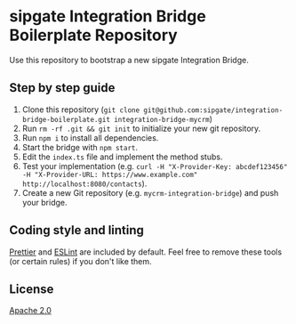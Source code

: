 # sipgate Integration Bridge Boilerplate Repository

Use this repository to bootstrap a new sipgate Integration Bridge.

## Step by step guide

1. Clone this repository (`git clone git@github.com:sipgate/integration-bridge-boilerplate.git integration-bridge-mycrm`)
2. Run `rm -rf .git && git init` to initialize your new git repository.
3. Run `npm i` to install all dependencies.
4. Start the bridge with `npm start`.
5. Edit the `index.ts` file and implement the method stubs.
6. Test your implementation (e.g. `curl -H "X-Provider-Key: abcdef123456" -H "X-Provider-URL: https://www.example.com" http://localhost:8080/contacts`).
7. Create a new Git repository (e.g. `mycrm-integration-bridge`) and push your bridge.

## Coding style and linting

[Prettier](https://prettier.io/) and [ESLint](https://eslint.org/) are included by default. Feel free to remove these tools (or certain rules) if you don't like them.

## License

[Apache 2.0](LICENSE)

